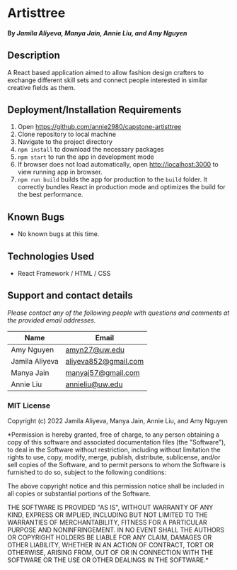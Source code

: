 # Artisttree

#### By _**Jamila Aliyeva, Manya Jain, Annie Liu, and Amy Nguyen**_

## Description
A React based application aimed to allow fashion design crafters to exchange different skill sets and connect people interested in similar creative fields as them.

## Deployment/Installation Requirements
1. Open https://github.com/annie2980/capstone-artisttree
2. Clone repository to local machine 
3. Navigate to the project directory 
4. `npm install` to download the necessary packages
5. `npm start` to run the app in development mode
6. If browser does not load automatically, open [http://localhost:3000](http://localhost:3000) to view running app in browser.
7. `npm run build` builds the app for production to the `build` folder. It correctly bundles React in production mode and optimizes the build for the best performance.

## Known Bugs
* No known bugs at this time.

## Technologies Used
* React Framework / HTML / CSS 


## Support and contact details

_Please contact any of the following people with questions and comments at the provided email addresses._

| Name | Email | 
|---|---|
| Amy Nguyen | amyn27@uw.edu |
| Jamila Aliyeva | aliyeva852@gmail.com | 
| Manya Jain | manyaj57@gmail.com | 
| Annie Liu| annieliu@uw.edu  |


### MIT License
Copyright (c) 2022 Jamila Aliyeva, Manya Jain, Annie Liu, and Amy Nguyen

*Permission is hereby granted, free of charge, to any person obtaining a copy of this software and associated documentation files (the "Software"), to deal in the Software without restriction, including without limitation the rights to use, copy, modify, merge, publish, distribute, sublicense, and/or sell copies of the Software, and to permit persons to whom the Software is furnished to do so, subject to the following conditions:

The above copyright notice and this permission notice shall be included in all copies or substantial portions of the Software.

THE SOFTWARE IS PROVIDED "AS IS", WITHOUT WARRANTY OF ANY KIND, EXPRESS OR IMPLIED, INCLUDING BUT NOT LIMITED TO THE WARRANTIES OF MERCHANTABILITY, FITNESS FOR A PARTICULAR PURPOSE AND NONINFRINGEMENT. IN NO EVENT SHALL THE AUTHORS OR COPYRIGHT HOLDERS BE LIABLE FOR ANY CLAIM, DAMAGES OR OTHER LIABILITY, WHETHER IN AN ACTION OF CONTRACT, TORT OR OTHERWISE, ARISING FROM, OUT OF OR IN CONNECTION WITH THE SOFTWARE OR THE USE OR OTHER DEALINGS IN THE SOFTWARE.*